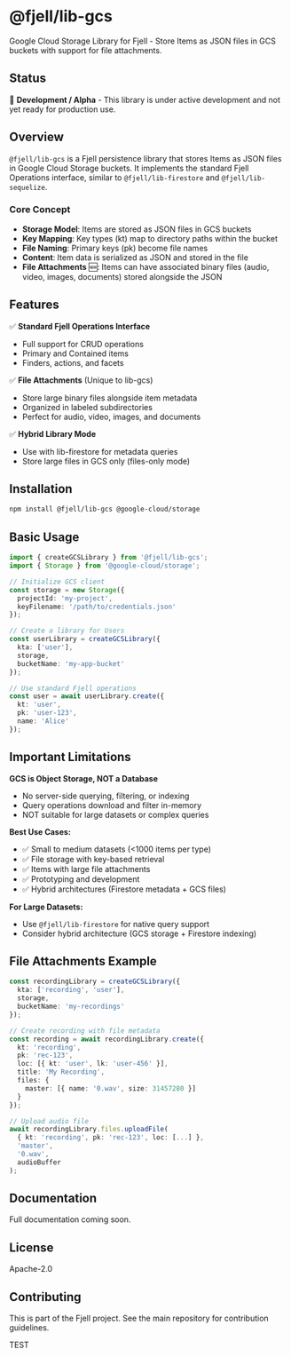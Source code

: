 # @fjell/lib-gcs

Google Cloud Storage Library for Fjell - Store Items as JSON files in GCS buckets with support for file attachments.

## Status

🚧 **Development / Alpha** - This library is under active development and not yet ready for production use.

## Overview

`@fjell/lib-gcs` is a Fjell persistence library that stores Items as JSON files in Google Cloud Storage buckets. It implements the standard Fjell Operations interface, similar to `@fjell/lib-firestore` and `@fjell/lib-sequelize`.

### Core Concept

- **Storage Model**: Items are stored as JSON files in GCS buckets
- **Key Mapping**: Key types (kt) map to directory paths within the bucket
- **File Naming**: Primary keys (pk) become file names
- **Content**: Item data is serialized as JSON and stored in the file
- **File Attachments** 🆕: Items can have associated binary files (audio, video, images, documents) stored alongside the JSON

## Features

✅ **Standard Fjell Operations Interface**
- Full support for CRUD operations
- Primary and Contained items
- Finders, actions, and facets

✅ **File Attachments** (Unique to lib-gcs)
- Store large binary files alongside item metadata
- Organized in labeled subdirectories
- Perfect for audio, video, images, and documents

✅ **Hybrid Library Mode**
- Use with lib-firestore for metadata queries
- Store large files in GCS only (files-only mode)

## Installation

```bash
npm install @fjell/lib-gcs @google-cloud/storage
```

## Basic Usage

```typescript
import { createGCSLibrary } from '@fjell/lib-gcs';
import { Storage } from '@google-cloud/storage';

// Initialize GCS client
const storage = new Storage({
  projectId: 'my-project',
  keyFilename: '/path/to/credentials.json'
});

// Create a library for Users
const userLibrary = createGCSLibrary({
  kta: ['user'],
  storage,
  bucketName: 'my-app-bucket'
});

// Use standard Fjell operations
const user = await userLibrary.create({
  kt: 'user',
  pk: 'user-123',
  name: 'Alice'
});
```

## Important Limitations

**GCS is Object Storage, NOT a Database**
- No server-side querying, filtering, or indexing
- Query operations download and filter in-memory
- NOT suitable for large datasets or complex queries

**Best Use Cases:**
- ✅ Small to medium datasets (<1000 items per type)
- ✅ File storage with key-based retrieval
- ✅ Items with large file attachments
- ✅ Prototyping and development
- ✅ Hybrid architectures (Firestore metadata + GCS files)

**For Large Datasets:**
- Use `@fjell/lib-firestore` for native query support
- Consider hybrid architecture (GCS storage + Firestore indexing)

## File Attachments Example

```typescript
const recordingLibrary = createGCSLibrary({
  kta: ['recording', 'user'],
  storage,
  bucketName: 'my-recordings'
});

// Create recording with file metadata
const recording = await recordingLibrary.create({
  kt: 'recording',
  pk: 'rec-123',
  loc: [{ kt: 'user', lk: 'user-456' }],
  title: 'My Recording',
  files: {
    master: [{ name: '0.wav', size: 31457280 }]
  }
});

// Upload audio file
await recordingLibrary.files.uploadFile(
  { kt: 'recording', pk: 'rec-123', loc: [...] },
  'master',
  '0.wav',
  audioBuffer
);
```

## Documentation

Full documentation coming soon.

## License

Apache-2.0

## Contributing

This is part of the Fjell project. See the main repository for contribution guidelines.

TEST
